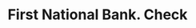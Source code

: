 ---
doi: 10.7916/D8P570N4
date_other: '1890'
date_other_textual: 1890-1899
form: printed ephemera
genre:
- Checks (bank checks)
name:
- First National Bank
object_in_context_url: https://biggert.cul.columbia.edu/items/view/ave_biggert_01889
subject_hierarchical_geographic:
- Dillon, Montana, United States
subject_name:
- First National Bank
title: First National Bank. Check
sort_title: First National Bank. Check
call_number: ave_biggert_01889
coordinates:
- 45.215833333333336,-112.63416666666667
pid: ave_biggert_01889
identifiers: ave_biggert_01889
thumbnail: https://derivativo-1.library.columbia.edu/iiif/2/ldpd:490674/full/!256,256/0/native.jpg
permalink: /biggert/ave_biggert_01889/
layout: iiif-image-page
---